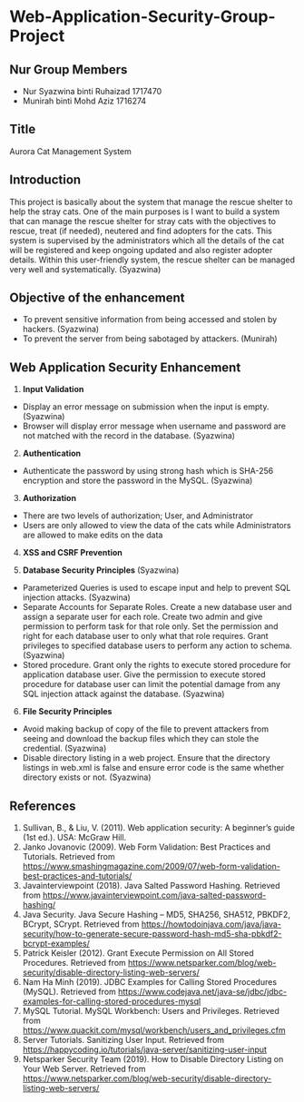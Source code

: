 # Web-Application-Security-Group-Project

## Nur Group Members
* Nur Syazwina binti Ruhaizad 1717470
* Munirah binti Mohd Aziz 1716274

## Title
Aurora Cat Management System

## Introduction
This project is basically about the system that manage the rescue shelter to help the stray cats. One of the main purposes is I want to build a system that can manage the rescue shelter for stray cats with the objectives to rescue, treat (if needed), neutered and find adopters for the cats. This system is supervised by the administrators which all the details of the cat will be registered and keep ongoing updated and also register adopter details. Within this user-friendly system, the rescue shelter can be managed very well and systematically. (Syazwina)

## Objective of the enhancement
* To prevent sensitive information from being accessed and stolen by hackers. (Syazwina)
* To prevent the server from being sabotaged by attackers. (Munirah)

## Web Application Security Enhancement
1. **Input Validation**
* Display an error message on submission when the input is empty. (Syazwina)
* Browser will display error message when username and password are not matched with the record in the database. (Syazwina)

2. **Authentication**
* Authenticate the password by using strong hash which is SHA-256 encryption and store the password in the MySQL. (Syazwina)

3. **Authorization**
* There are two levels of authorization; User, and Administrator
* Users are only allowed to view the data of the cats while Administrators are allowed to make edits on the data

4. **XSS and CSRF Prevention**

5. **Database Security Principles** (Syazwina)
* Parameterized Queries is used to escape input and help to prevent SQL injection attacks. (Syazwina)
* Separate Accounts for Separate Roles. Create a new database user and assign a separate user for each role. Create two admin and give permission to perform task for that role only. Set the permission and right for each database user to only what that role requires. Grant privileges to specified database users to perform any action to schema. (Syazwina)
* Stored procedure. Grant only the rights to execute stored procedure for application database user. Give the permission to execute stored procedure for database user can limit the potential damage from any SQL injection attack against the database. (Syazwina)

6. **File Security Principles**
* Avoid making backup of copy of the file to prevent attackers from seeing and download the backup files which they can stole the credential. (Syazwina)
* Disable directory listing in a web project. Ensure that the directory listings in web.xml is false and ensure error code is the same whether directory exists or not. (Syazwina)

## References
1. Sullivan, B., & Liu, V. (2011). Web application security: A beginner’s guide (1st ed.). USA: McGraw Hill.
2. Janko Jovanovic (2009). Web Form Validation: Best Practices and Tutorials. Retrieved from
https://www.smashingmagazine.com/2009/07/web-form-validation-best-practices-and-tutorials/
3. Javainterviewpoint (2018). Java Salted Password Hashing. Retrieved from
https://www.javainterviewpoint.com/java-salted-password-hashing/
4. Java Security. Java Secure Hashing – MD5, SHA256, SHA512, PBKDF2, BCrypt, SCrypt. Retrieved from
https://howtodoinjava.com/java/java-security/how-to-generate-secure-password-hash-md5-sha-pbkdf2-bcrypt-examples/
5. Patrick Keisler (2012). Grant Execute Permission on All Stored Procedures. Retrieved from
https://www.netsparker.com/blog/web-security/disable-directory-listing-web-servers/
6. Nam Ha Minh (2019). JDBC Examples for Calling Stored Procedures (MySQL). Retrieved from
https://www.codejava.net/java-se/jdbc/jdbc-examples-for-calling-stored-procedures-mysql
7. MySQL Tutorial. MySQL Workbench: Users and Privileges. Retrieved from
https://www.quackit.com/mysql/workbench/users_and_privileges.cfm
8. Server Tutorials. Sanitizing User Input. Retrieved from
https://happycoding.io/tutorials/java-server/sanitizing-user-input
9. Netsparker Security Team (2019). How to Disable Directory Listing on Your Web Server. Retrieved from
https://www.netsparker.com/blog/web-security/disable-directory-listing-web-servers/
